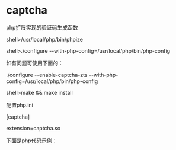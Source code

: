 captcha
=======

php扩展实现的验证码生成函数

shell>/usr/local/php/bin/phpize

shell>./configure --with-php-config=/usr/local/php/bin/php-config

如有问题可使用下面的：

./configure --enable-captcha-zts --with-php-config=/usr/local/php/bin/php-config

shell>make && make install

配置php.ini

[captcha]

extension=captcha.so

下面是php代码示例：

<?php

//定义要生成的验证码个数

define('CAPTCHA_AMOUNT', 5);

//验证码词库

define('CAPTCHA_DICTPATH', 'abcdefghijklmnopqrstuvwxyzABCDEFGHIJKLMNOPQRSTUVWXYZ0123456789');

echo generate_captcha();

?>